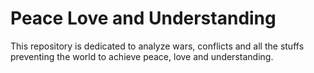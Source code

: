 # Peace Love and Understanding
This repository is dedicated to analyze wars, conflicts and all the stuffs preventing the world to achieve peace, love and understanding.  
